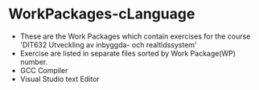 # WorkPackages-cLanguage
- These are the Work Packages which contain exercises for the course 'DIT632 Utveckling av inbyggda- och realtidssystem'
- Exercise are listed in separate files sorted by Work Package(WP) number.
- GCC Compiler
- Visual Studio text Editor


